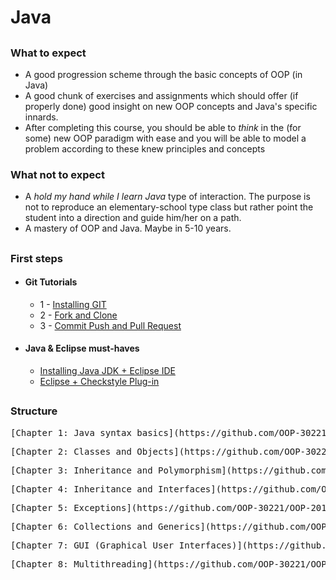 # Java

##


### What to expect
- A good progression scheme through the basic concepts of OOP (in Java)
- A good chunk of exercises and assignments which should offer (if properly done) good insight on new OOP concepts and Java's specific innards.
- After completing this course, you should be able to *think* in the (for some) new OOP paradigm with ease and you will be able to model a problem according to these knew principles and concepts


### What not to expect
- A *hold my hand while I learn Java* type of interaction. The purpose is not to reproduce an elementary-school type class but rather point the student into a direction and guide him/her on a path.
- A mastery of OOP and Java. Maybe in 5-10 years.

##


### First steps

- #### Git Tutorials
    * 1 - [Installing GIT](https://www.youtube.com/watch?v=4ZNYfbXnpXQ&list=PLxDrAnoepRN2OXJ4boGqPF0LIADjWGqe7&index=1)
    * 2 - [Fork and Clone](https://www.youtube.com/watch?v=mJQAfbARvMI&index=2&list=PLxDrAnoepRN2OXJ4boGqPF0LIADjWGqe7)
    * 3 - [Commit Push and Pull Request](https://www.youtube.com/watch?v=nPq0yClIDhM&index=3&list=PLxDrAnoepRN2OXJ4boGqPF0LIADjWGqe7)
   
- #### Java & Eclipse must-haves
    * [Installing Java JDK + Eclipse IDE](https://www.youtube.com/watch?v=CPGKMDvCUN4)
    * [Eclipse + Checkstyle Plug-in](https://www.youtube.com/watch?v=xPYOwSmmRrQ)
##

### Structure
 <pre>
[Chapter 1: Java syntax basics](https://github.com/OOP-30221/OOP-2016/tree/master/Java/Content/Chapter%201%20-%20Basics)
</pre>
 <pre>
[Chapter 2: Classes and Objects](https://github.com/OOP-30221/OOP-2016/tree/master/Java/Content/Chapter%202%20-%20Classes%20and%20Objects)
</pre>

 <pre>
[Chapter 3: Inheritance and Polymorphism](https://github.com/OOP-30221/OOP-2016/tree/master/Java/Content/Chapter%203%20-%20Inheritance%20and%20Polymorphism) 
</pre>

 <pre>
[Chapter 4: Inheritance and Interfaces](https://github.com/OOP-30221/OOP-2016/tree/master/Java/Content/Chapter%204%20-%20Inheritance%20and%20Interfaces)
</pre>

 <pre>
[Chapter 5: Exceptions](https://github.com/OOP-30221/OOP-2016/tree/master/Java/Content/Chapter%205%20-%20Exceptions) 
</pre>

 <pre>
[Chapter 6: Collections and Generics](https://github.com/OOP-30221/OOP-2016/tree/master/Java/Content/Chapter%206%20-%20Collections%20and%20Generics)
</pre>

 <pre>
[Chapter 7: GUI (Graphical User Interfaces)](https://github.com/OOP-30221/OOP-2016/tree/master/Java/Content/Chapter%207%20-%20GUI)
</pre>

 <pre>
[Chapter 8: Multithreading](https://github.com/OOP-30221/OOP-2016/tree/master/Java/Content/Chapter%208%20-%20Multithreading)
</pre>

##
